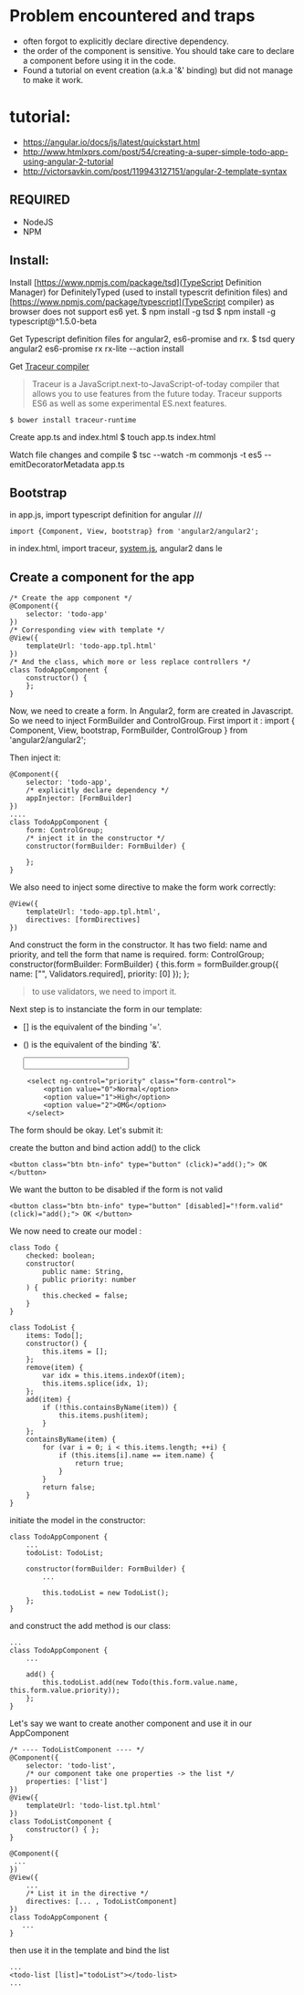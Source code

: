# Problem encountered and traps

 - often forgot to explicitly declare directive dependency.
 - the order of the component is sensitive. You should take care to declare a component before using it in the code.
 - Found a tutorial on event creation (a.k.a '&' binding) but did not manage to make it work.

# tutorial: 

 - https://angular.io/docs/js/latest/quickstart.html
 - http://www.htmlxprs.com/post/54/creating-a-super-simple-todo-app-using-angular-2-tutorial
 - http://victorsavkin.com/post/119943127151/angular-2-template-syntax

## REQUIRED

 - NodeJS
 - NPM

## Install:

Install [https://www.npmjs.com/package/tsd](TypeScript Definition Manager) for DefinitelyTyped (used to install typescrit definition files) and [https://www.npmjs.com/package/typescript](TypeScript compiler) as browser does not support es6 yet.
    $ npm install -g tsd
    $ npm install -g typescript@^1.5.0-beta

Get Typescript definition files for angular2, es6-promise and rx.
    $ tsd query angular2 es6-promise rx rx-lite --action install

Get [Traceur compiler](https://github.com/google/traceur-compiler) 
   > Traceur is a JavaScript.next-to-JavaScript-of-today compiler that allows you to use features from the future today. Traceur supports ES6 as well as some experimental ES.next features.

    $ bower install traceur-runtime

Create app.ts and index.html
    $ touch app.ts index.html

Watch file changes and compile
	$ tsc --watch -m commonjs -t es5 --emitDecoratorMetadata app.ts

## Bootstrap

in app.js, import typescript definition for angular
    /// <reference path="typings/angular2/angular2.d.ts" />
    
    import {Component, View, bootstrap} from 'angular2/angular2';

in index.html, import traceur, [system.js](https://github.com/systemjs/systemjs), angular2 dans le <head>
    <script src="/bower_components/traceur-runtime/traceur-runtime.js"></script>
    <!-- import libs file via cdn -->
    <script src="https://jspm.io/system@0.16.js"></script>
    <script src="https://code.angularjs.org/2.0.0-alpha.26/angular2.dev.js"></script>
    <!-- or download and use local files -->
    <!--<script src="libs/system.js"></script>
    <script src="libs/angular2.0.0-alpha.26.dev.js"></script>-->

## Create a component for the app

    /* Create the app component */
    @Component({
        selector: 'todo-app' 
    })
    /* Corresponding view with template */
    @View({
        templateUrl: 'todo-app.tpl.html'
    })
    /* And the class, which more or less replace controllers */
    class TodoAppComponent {  
        constructor() {
        };
    }

Now, we need to create a form. In Angular2, form are created in Javascript. So we need to inject FormBuilder and ControlGroup.
First import it :
    import { Component, View, bootstrap, FormBuilder, ControlGroup } from 'angular2/angular2';

Then inject it:
    
    @Component({
        selector: 'todo-app',
        /* explicitly declare dependency */
        appInjector: [FormBuilder] 
    })
    ....
    class TodoAppComponent {  
        form: ControlGroup;
        /* inject it in the constructor */
        constructor(formBuilder: FormBuilder) {

        };
    }

We also need to inject some directive to make the form work correctly:
  
    @View({
        templateUrl: 'todo-app.tpl.html',
        directives: [formDirectives]
    })

And construct the form in the constructor. It has two field: name and priority, and tell the form that name is required.
    form: ControlGroup;
    constructor(formBuilder: FormBuilder) {
        this.form = formBuilder.group({
            name: ["", Validators.required],
            priority: [0]
        }); 
    };

 > to use validators, we need to import it.

Next step is to instanciate the form in our template: 
 - [] is the equivalent of the binding '='.
 - () is the equivalent of the binding '&'.

    <!-- specifying the form -->
    <form [ng-form-model]="form">
        <!-- specifying the field -->
        <input type="text" ng-control="name" class="form-control">

        <select ng-control="priority" class="form-control">
            <option value="0">Normal</option>
            <option value="1">High</option>
            <option value="2">OMG</option>
        </select>
    </form>

The form should be okay. Let's submit it:

create the button and bind action add() to the click

    <button class="btn btn-info" type="button" (click)="add();"> OK </button>

We want the button to be disabled if the form is not valid

    <button class="btn btn-info" type="button" [disabled]="!form.valid" (click)="add();"> OK </button>

We now need to create our model :

    class Todo {
        checked: boolean;
        constructor(
            public name: String,
            public priority: number
        ) { 
            this.checked = false;
        }
    }

    class TodoList {
        items: Todo[];
        constructor() {
            this.items = [];
        };
        remove(item) {
            var idx = this.items.indexOf(item);
            this.items.splice(idx, 1);
        };
        add(item) {
            if (!this.containsByName(item)) {
                this.items.push(item);
            }
        };
        containsByName(item) {
            for (var i = 0; i < this.items.length; ++i) {
                if (this.items[i].name == item.name) {
                    return true;
                }
            }
            return false;
        }
    }

initiate the model in the constructor:

    class TodoAppComponent {  
        ...
        todoList: TodoList;

        constructor(formBuilder: FormBuilder) {
            ...

            this.todoList = new TodoList();
        };
    }

and construct the add method is our class:

    ...
    class TodoAppComponent {  
        ...

        add() {
            this.todoList.add(new Todo(this.form.value.name, this.form.value.priority));
        };
    }

Let's say we want to create another component and use it in our AppComponent

    /* ---- TodoListComponent ---- */
    @Component({
        selector: 'todo-list',
        /* our component take one properties -> the list */
        properties: ['list']
    })
    @View({
        templateUrl: 'todo-list.tpl.html'
    })
    class TodoListComponent {
        constructor() { };
    }

    @Component({
     ...
    })
    @View({
        ...
        /* List it in the directive */
        directives: [... , TodoListComponent]
    })
    class TodoAppComponent {  
       ...
    }

then use it in the template and bind the list

    ...
    <todo-list [list]="todoList"></todo-list>
    ...